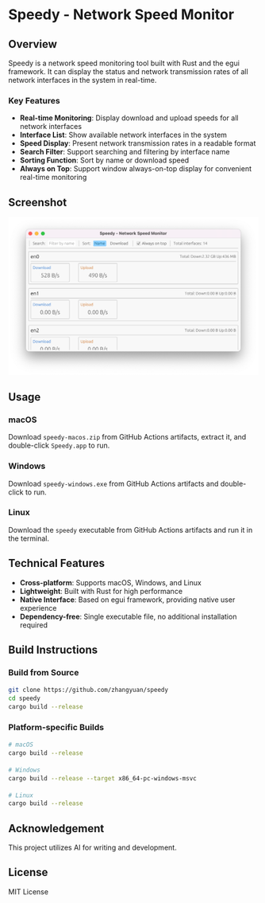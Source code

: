 # Speedy - Network Speed Monitor

## Overview

Speedy is a network speed monitoring tool built with Rust and the egui framework. It can display the status and network transmission rates of all network interfaces in the system in real-time.

### Key Features

- **Real-time Monitoring**: Display download and upload speeds for all network interfaces
- **Interface List**: Show available network interfaces in the system
- **Speed Display**: Present network transmission rates in a readable format
- **Search Filter**: Support searching and filtering by interface name
- **Sorting Function**: Sort by name or download speed
- **Always on Top**: Support window always-on-top display for convenient real-time monitoring

## Screenshot

![Speedy Network Monitor](assets/macos.png)

## Usage

### macOS

Download `speedy-macos.zip` from GitHub Actions artifacts, extract it, and double-click `Speedy.app` to run.

### Windows

Download `speedy-windows.exe` from GitHub Actions artifacts and double-click to run.

### Linux

Download the `speedy` executable from GitHub Actions artifacts and run it in the terminal.

## Technical Features

- **Cross-platform**: Supports macOS, Windows, and Linux
- **Lightweight**: Built with Rust for high performance
- **Native Interface**: Based on egui framework, providing native user experience
- **Dependency-free**: Single executable file, no additional installation required

## Build Instructions

### Build from Source

```bash
git clone https://github.com/zhangyuan/speedy
cd speedy
cargo build --release
```

### Platform-specific Builds

```bash
# macOS
cargo build --release

# Windows
cargo build --release --target x86_64-pc-windows-msvc

# Linux
cargo build --release
```

## Acknowledgement

This project utilizes AI for writing and development.

## License

MIT License
